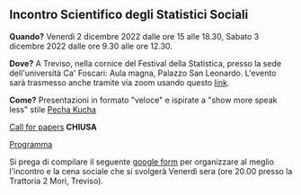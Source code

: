 ## Incontro Scientifico degli Statistici Sociali

**Quando?** Venerdì 2 dicembre 2022 dalle ore 15 alle 18.30, Sabato 3 dicembre 2022 dalle ore 9.30 alle ore 12.30.

**Dove?** A Treviso, nella cornice del Festival della Statistica, presso la sede dell'università Ca' Foscari: Aula magna, Palazzo San Leonardo. L'evento sarà trasmesso anche tramite via zoom usando questo [link](https://unive.zoom.us/j/4122209308?pwd=b0trN1BzVForZy9qdjNGeTBsUXRlUT09).

**Come?** Presentazioni in formato "veloce" e ispirate a "show more speak less" stile [Pecha Kucha](https://meeting-hub.net/blog/pechakucha)


[Call for papers](Call.md) **CHIUSA**

[Programma](Programma.md) 

Si prega di compilare il seguente [google form](https://docs.google.com/forms/d/e/1FAIpQLSefR50yTwASOkDy1dq2ZXX82HibEupnyZf5ry3vKR6KKraFfg/viewform?usp=pp_url) per organizzare al meglio l'incontro e la cena sociale che si svolgerà Venerdì sera (ore 20.00 presso la Trattoria 2 Mori, Treviso).

